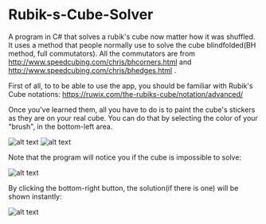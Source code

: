# Rubik-s-Cube-Solver
A program in C# that solves a rubik's cube now matter how it was shuffled. It uses a method that people normally use to solve the cube blindfolded(BH method, full commutators). All the commutators are from http://www.speedcubing.com/chris/bhcorners.html and http://www.speedcubing.com/chris/bhedges.html .

First of all, to to be able to use the app, you should be familiar with Rubik's Cube notations: https://ruwix.com/the-rubiks-cube/notation/advanced/

Once you've learned them, all you have to do is to paint the cube's stickers as they are on your real cube. You can do that by selecting the color of your "brush", in the bottom-left area. 

![alt text](https://i.imgur.com/PT1Aixv.jpg)
![alt text](https://i.imgur.com/d5fURiw.png)

Note that the program will notice you if the cube is impossible to solve:  

![alt text](https://i.imgur.com/KbnXEGS.jpg)

By clicking the bottom-right button, the solution(if there is one) will be shown instantly:

![alt text](https://i.imgur.com/sua1nTg.jpg)


